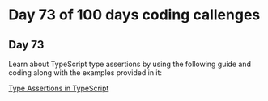 # Day 73 of 100 days coding callenges

## Day 73
Learn about TypeScript type assertions by using the following guide and coding along with the examples provided in it:


[Type Assertions in TypeScript](DAY73/TS-Type-Assertions/README.md)